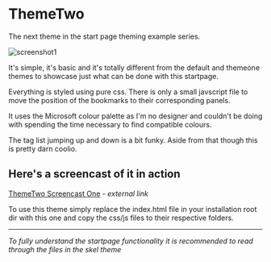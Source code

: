 # ThemeTwo

The next theme in the start page theming example series.

![screenshot1](https://github.com/siidney/blob/master/public/themes/themetwo/screenshots/2016-08-29-001346_1920x1080_scrot.png "ThemeTwo")

It's simple, it's basic and it's totally different from the default and themeone
themes to showcase just what can be done with this startpage.

Everything is styled using pure css. There is only a small javscript file to
move the position of the bookmarks to their corresponding panels.

It uses the Microsoft colour palette as I'm no designer and couldn't be doing
with spending the time necessary to find compatible colours.

The tag list jumping up and down is a bit funky. Aside from that though this is
pretty darn coolio.

## Here's a screencast of it in action
[ThemeTwo Screencast One](https://vid.me/vrz8) - *external link*

To use this theme simply replace the index.html file in your installation root
dir with this one and copy the css/js files to their respective folders.

---

*To fully understand the startpage functionality it is recommended to read
through the files in the skel theme*
